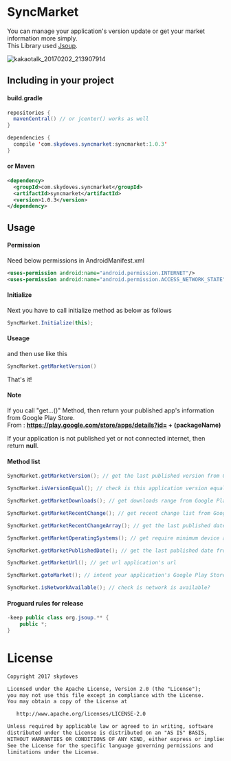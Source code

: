 # SyncMarket
You can manage your application's version update or get your market information more simply.<br>
This Library used [Jsoup](https://jsoup.org/).

![kakaotalk_20170202_213907914](https://cloud.githubusercontent.com/assets/24237865/22550481/9fd478da-e993-11e6-9ca5-cfcff0e2dd26.jpg)

 
## Including in your project
#### build.gradle
```java
repositories {
  mavenCentral() // or jcenter() works as well
}

dependencies {
  compile 'com.skydoves.syncmarket:syncmarket:1.0.3'
}
```

#### or Maven
```xml
<dependency>
  <groupId>com.skydoves.syncmarket</groupId>
  <artifactId>syncmarket</artifactId>
  <version>1.0.3</version>
</dependency>
```
    
## Usage
#### Permission
Need below permissions in AndroidManifest.xml
```xml
<uses-permission android:name="android.permission.INTERNET"/>
<uses-permission android:name="android.permission.ACCESS_NETWORK_STATE"/>
```

#### Initialize
Next you have to call initialize method as below as follows
```java
SyncMarket.Initialize(this);
```

#### Useage
and then use like this
```java
SyncMarket.getMarketVersion() 
```

That's it!

#### Note
If you call "get...()" Method, then return your published app's information from Google Play Store.<br>
From : **https://play.google.com/store/apps/details?id= + (packageName)**

If your application is not published yet or not connected internet, then return **null**.

#### Method list
```java
SyncMarket.getMarketVersion(); // get the last published version from Google Play Store
```

```java
SyncMarket.isVersionEqual(); // check is this application version equal the last published version?
```
```java
SyncMarket.getMarketDownloads(); // get downloads range from Google Play Store
```
```java
SyncMarket.getMarketRecentChange(); // get recent change list from Google Play Store
```
```java
SyncMarket.getMarketRecentChangeArray(); // get the last published date from Google Play Store as string array
```
```java
SyncMarket.getMarketOperatingSystems(); // get require minimum device api level from Google Play Store
```
```java
SyncMarket.getMarketPublishedDate(); // get the last published date from Google Play Store
```
```java
SyncMarket.getMarketUrl(); // get url application's url
```
```java
SyncMarket.gotoMarket(); // intent your application's Google Play Store Page
```
```java
SyncMarket.isNetworkAvailable(); // check is network is available? 
```
#### Proguard rules for release
```java
-keep public class org.jsoup.** {
	public *;
}
```

# License
```xml
Copyright 2017 skydoves

Licensed under the Apache License, Version 2.0 (the "License");
you may not use this file except in compliance with the License.
You may obtain a copy of the License at

   http://www.apache.org/licenses/LICENSE-2.0

Unless required by applicable law or agreed to in writing, software
distributed under the License is distributed on an "AS IS" BASIS,
WITHOUT WARRANTIES OR CONDITIONS OF ANY KIND, either express or implied.
See the License for the specific language governing permissions and
limitations under the License.
```
